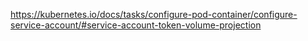 https://kubernetes.io/docs/tasks/configure-pod-container/configure-service-account/#service-account-token-volume-projection